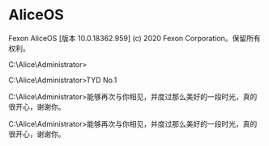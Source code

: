 # AliceOS
Fexon AliceOS [版本 10.0.18362.959]
(c) 2020 Fexon Corporation。保留所有权利。

C:\Alice\Administrator>

C:\Alice\Administrator>TYD No.1

C:\Alice\Administrator>能够再次与你相见，并度过那么美好的一段时光，真的很开心，谢谢你。

C:\Alice\Administrator>能够再次与你相见，并度过那么美好的一段时光，真的很开心，谢谢你。
